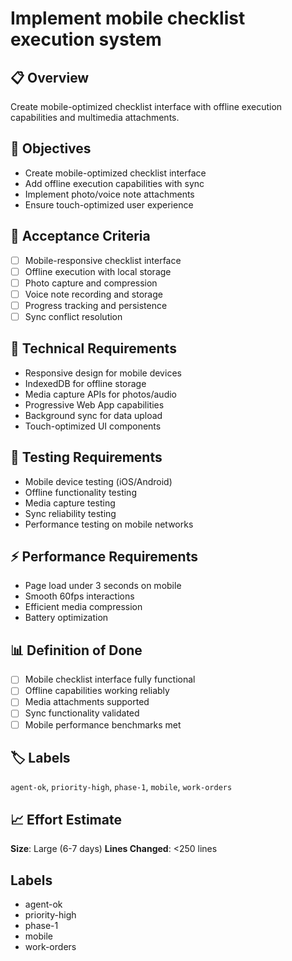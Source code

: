 # Implement mobile checklist execution system

## 📋 Overview
Create mobile-optimized checklist interface with offline execution capabilities and multimedia attachments.

## 🎯 Objectives
- Create mobile-optimized checklist interface
- Add offline execution capabilities with sync
- Implement photo/voice note attachments
- Ensure touch-optimized user experience

## 📝 Acceptance Criteria
- [ ] Mobile-responsive checklist interface
- [ ] Offline execution with local storage
- [ ] Photo capture and compression
- [ ] Voice note recording and storage
- [ ] Progress tracking and persistence
- [ ] Sync conflict resolution

## 🔧 Technical Requirements
- Responsive design for mobile devices
- IndexedDB for offline storage
- Media capture APIs for photos/audio
- Progressive Web App capabilities
- Background sync for data upload
- Touch-optimized UI components

## 🧪 Testing Requirements
- Mobile device testing (iOS/Android)
- Offline functionality testing
- Media capture testing
- Sync reliability testing
- Performance testing on mobile networks

## ⚡ Performance Requirements
- Page load under 3 seconds on mobile
- Smooth 60fps interactions
- Efficient media compression
- Battery optimization

## 📊 Definition of Done
- [ ] Mobile checklist interface fully functional
- [ ] Offline capabilities working reliably
- [ ] Media attachments supported
- [ ] Sync functionality validated
- [ ] Mobile performance benchmarks met

## 🏷️ Labels
`agent-ok`, `priority-high`, `phase-1`, `mobile`, `work-orders`

## 📈 Effort Estimate
**Size**: Large (6-7 days)
**Lines Changed**: <250 lines

## Labels
- agent-ok
- priority-high
- phase-1
- mobile
- work-orders
